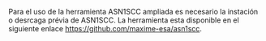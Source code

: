Para el uso de la herramienta ASN1SCC ampliada es necesario la instación o desrcaga prévia de ASN1SCC. La herramienta esta disponible en el siguiente enlace https://github.com/maxime-esa/asn1scc.
